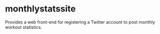 monthlystatssite
================

Provides a web front-end for registering a Twitter account to post monthly workout statistics.
